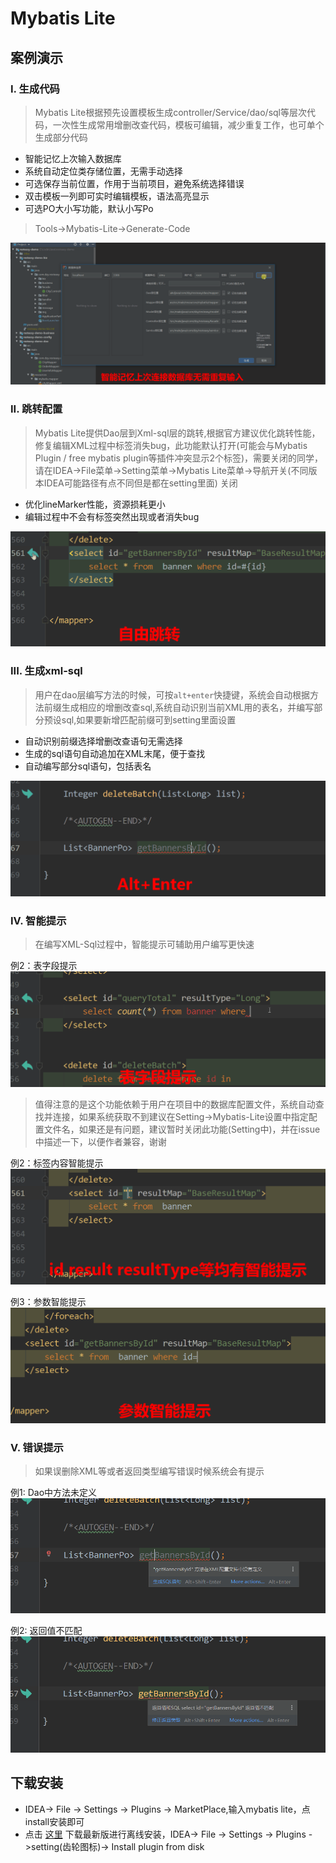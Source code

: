 # Mybatis Lite

## 案例演示

### I. 生成代码
> Mybatis Lite根据预先设置模板生成controller/Service/dao/sql等层次代码，一次性生成常用增删改查代码，模板可编辑，减少重复工作，也可单个生成部分代码
- 智能记忆上次输入数据库
- 系统自动定位类存储位置，无需手动选择
- 可选保存当前位置，作用于当前项目，避免系统选择错误
- 双击模板一列即可实时编辑模板，语法高亮显示
- 可选PO大小写功能，默认小写Po
> Tools->Mybatis-Lite->Generate-Code

![生成controller等案例](doc/sample_new.gif)
### II. 跳转配置
> Mybatis Lite提供Dao层到Xml-sql层的跳转,根据官方建议优化跳转性能，修复编辑XML过程中标签消失bug，此功能默认打开(可能会与Mybatis Plugin / free mybatis plugin等插件冲突显示2个标签)，需要关闭的同学，请在IDEA->File菜单->Setting菜单->Mybatis Lite菜单->导航开关(不同版本IDEA可能路径有点不同但是都在setting里面) 关闭
- 优化lineMarker性能，资源损耗更小
- 编辑过程中不会有标签突然出现或者消失bug

![跳转](doc/navi.gif)
### III. 生成xml-sql
> 用户在dao层编写方法的时候，可按`alt+enter`快捷键，系统会自动根据方法前缀生成相应的增删改查sql,系统自动识别当前XML用的表名，并编写部分预设sql,如果要新增匹配前缀可到setting里面设置
- 自动识别前缀选择增删改查语句无需选择
- 生成的sql语句自动追加在XML末尾，便于查找
- 自动编写部分sql语句，包括表名

![跳转](doc/generate.gif)

### IV. 智能提示
> 在编写XML-Sql过程中，智能提示可辅助用户编写更快速

例2：表字段提示
![跳转](doc/inspect_sample3.gif)
> 值得注意的是这个功能依赖于用户在项目中的数据库配置文件，系统自动查找并连接，如果系统获取不到建议在Setting->Mybatis-Lite设置中指定配置文件名，如果还是有问题，建议暂时关闭此功能(Setting中)，并在issue中描述一下，以便作者兼容，谢谢

例2：标签内容智能提示
![跳转](doc/inspect.gif)

例3：参数智能提示
![跳转](doc/inspect_sample2.gif)

### V. 错误提示
> 如果误删除XML等或者返回类型编写错误时候系统会有提示

例1: Dao中方法未定义
![跳转](doc/error_sample1.png)

例2: 返回值不匹配
![跳转](doc/error_sample2.png)


## 下载安装  
- IDEA-> File -> Settings -> Plugins -> MarketPlace,输入mybatis lite，点install安装即可
- 点击 [这里](https://plugins.jetbrains.com/plugin/10921-mybatis-lite) 下载最新版进行离线安装，IDEA-> File -> Settings -> Plugins ->setting(齿轮图标)-> Install plugin from disk
